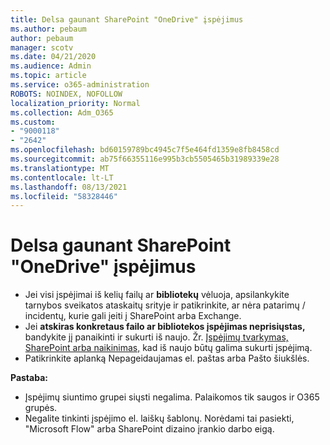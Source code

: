 ```yaml
---
title: Delsa gaunant SharePoint "OneDrive" įspėjimus
ms.author: pebaum
author: pebaum
manager: scotv
ms.date: 04/21/2020
ms.audience: Admin
ms.topic: article
ms.service: o365-administration
ROBOTS: NOINDEX, NOFOLLOW
localization_priority: Normal
ms.collection: Adm_O365
ms.custom:
- "9000118"
- "2642"
ms.openlocfilehash: bd60159789bc4945c7f5e464fd1359e8fb8458cd
ms.sourcegitcommit: ab75f66355116e995b3cb5505465b31989339e28
ms.translationtype: MT
ms.contentlocale: lt-LT
ms.lasthandoff: 08/13/2021
ms.locfileid: "58328446"
---
```

# <a name="delays-in-receiving-sharepoint-and-onedrive-alerts"></a>Delsa gaunant SharePoint "OneDrive" įspėjimus

- Jei visi įspėjimai iš kelių failų ar [](https://portal.office.com/adminportal/home?ref=/servicehealth) **bibliotekų** vėluoja, apsilankykite tarnybos sveikatos ataskaitų srityje ir patikrinkite, ar nėra patarimų / incidentų, kurie gali įeiti į SharePoint arba Exchange.
- Jei **atskiras konkretaus failo ar bibliotekos įspėjimas neprisiųstas,** bandykite jį panaikinti ir sukurti iš naujo. Žr. [Įspėjimų tvarkymas, SharePoint arba naikinimas,](https://support.microsoft.com/office/99dfb19c-9a90-4a8c-aba1-aa8c8afb0de2) kad iš naujo būtų galima sukurti įspėjimą.
- Patikrinkite aplanką Nepageidaujamas el. paštas arba Pašto šiukšlės.

**Pastaba:**
- Įspėjimų siuntimo grupei siųsti negalima. Palaikomos tik saugos ir O365 grupės.
- Negalite tinkinti įspėjimo el. laiškų šablonų. Norėdami tai pasiekti, "Microsoft Flow" arba SharePoint dizaino įrankio darbo eigą.
